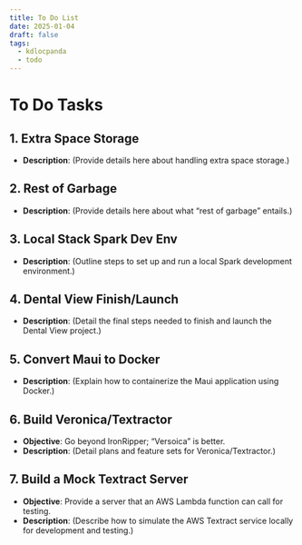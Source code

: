 ```yaml
---
title: To Do List
date: 2025-01-04
draft: false
tags:
  - kdlocpanda
  - todo
---
```

# To Do Tasks

## 1. Extra Space Storage
- **Description**: (Provide details here about handling extra space storage.)

## 2. Rest of Garbage
- **Description**: (Provide details here about what “rest of garbage” entails.)

## 3. Local Stack Spark Dev Env
- **Description**: (Outline steps to set up and run a local Spark development environment.)

## 4. Dental View Finish/Launch
- **Description**: (Detail the final steps needed to finish and launch the Dental View project.)

## 5. Convert Maui to Docker
- **Description**: (Explain how to containerize the Maui application using Docker.)

## 6. Build Veronica/Textractor
- **Objective**: Go beyond IronRipper; “Versoica” is better.
- **Description**: (Detail plans and feature sets for Veronica/Textractor.)

## 7. Build a Mock Textract Server
- **Objective**: Provide a server that an AWS Lambda function can call for testing.
- **Description**: (Describe how to simulate the AWS Textract service locally for development and testing.)
